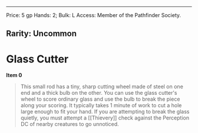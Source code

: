 
---
Price: 5 gp
Hands: 2;
Bulk: L
Access: Member of the Pathfinder Society.

Rarity: Uncommon
---

# Glass Cutter

**Item 0**

> This small rod has a tiny, sharp cutting wheel made of steel on one end and a thick bulb on the other. You can use the glass cutter's wheel to score ordinary glass and use the bulb to break the piece along your scoring. It typically takes 1 minute of work to cut a hole large enough to fit your hand. If you are attempting to break the glass quietly, you must attempt a [[Thievery]] check against the Perception DC of nearby creatures to go unnoticed.
